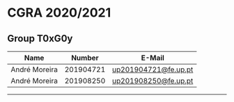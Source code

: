 # CGRA 2020/2021

## Group T0xG0y
| Name             | Number    | E-Mail             |
| ---------------- | --------- | ------------------ |
| André Moreira         | 201904721 | up201904721@fe.up.pt                |
| André Moreira         | 201908250 | up201908250@fe.up.pt            |

----